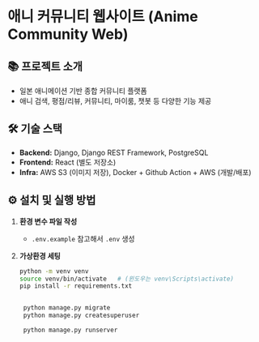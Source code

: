 # 애니 커뮤니티 웹사이트 (Anime Community Web)

## 📚 프로젝트 소개
- 일본 애니메이션 기반 종합 커뮤니티 플랫폼
- 애니 검색, 평점/리뷰, 커뮤니티, 마이룸, 챗봇 등 다양한 기능 제공

## 🛠️ 기술 스택
- **Backend:** Django, Django REST Framework, PostgreSQL
- **Frontend:** React (별도 저장소)
- **Infra:** AWS S3 (이미지 저장), Docker + Github Action + AWS (개발/배포)

## ⚙️ 설치 및 실행 방법

1. **환경 변수 파일 작성**
   - `.env.example` 참고해서 `.env` 생성

2. **가상환경 세팅**
   ```bash
   python -m venv venv
   source venv/bin/activate   # (윈도우는 venv\Scripts\activate)
   pip install -r requirements.txt


    python manage.py migrate
    python manage.py createsuperuser

    python manage.py runserver
